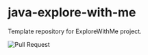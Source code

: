 # java-explore-with-me
Template repository for ExploreWithMe project.

![Pull Request](https://github.com/oldixi/java-explore-with-me/pull/4)
